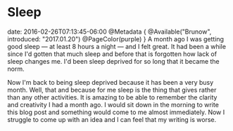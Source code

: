 # Sleep
date: 2016-02-26T07:13:45-06:00
@Metadata {
  @Available("Brunow", introduced: "2017.01.20")
  @PageColor(purple)
}
A month ago I was getting good sleep &mdash; at least 8 hours a night &mdash; and I felt great. It had been a while since I'd gotten that much sleep and before that is forgotten how lack of sleep changes me. I'd been sleep deprived for so long that it became the norm.

Now I'm back to being sleep deprived because it has been a very busy month. Well, that and because for me sleep is the thing that gives rather than any other activities. It is amazing to be able to remember the clarity and creativity I had a month ago. I would sit down in the morning to write this blog post and something would come to me almost immediately. Now I struggle to come up with an idea and I can feel that my writing is worse.
